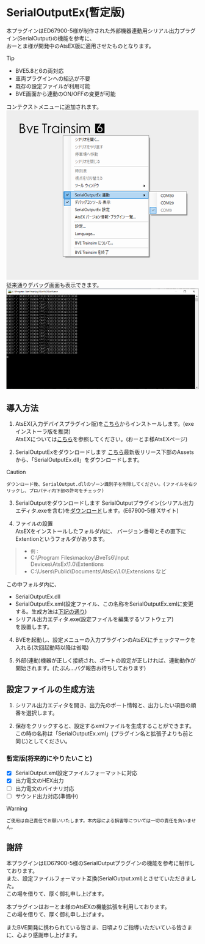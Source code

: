 # SerialOutputEx(暫定版)
本プラグインはED67900-5様が制作された外部機器連動用シリアル出力プラグイン(SerialOutput)の機能を参考に、  
おーとま様が開発中のAtsEX版に適用させたものとなります。

> [!TIP]
>- BVE5.8と6の両対応
>- 車両プラグインへの組込が不要
>- 既存の設定ファイルが利用可能
>- BVE画面から連動のON/OFFの変更が可能
>   
> コンテクストメニューに追加されます。  
> ![コンテクストメニュー](https://github.com/GraphTechKEN/SerialOutputEx/blob/image/ContextMenu.png "コンテクストメニュー")  
> 従来通りデバッグ画面も表示できます。  
> ![コンソール表示](https://github.com/GraphTechKEN/SerialOutputEx/blob/image/Console.png "コンソール表示")  

## 導入方法
1. AtsEX(入力デバイスプラグイン版)を[こちら](https://automatic905.github.io/AtsEX/download/)からインストールします。(exeインストーラ版を推奨)  
AtsEXについては[こちら](https://automatic9045.github.io/AtsEX/)を参照してください。(おーとま様AtsEXページ)

2. SerialOutputExをダウンロードします
  [こちら](https://github.com/GraphTechKEN/SerialOutputEx/releases)最新版リリース下部のAssetsから、「SerialOutputEx.dll」をダウンロードします。
> [!CAUTION]
> `ダウンロード後、SerialOutput.dllのゾーン識別子を削除してください。(ファイルを右クリックし、プロパティ内下部の許可をチェック)`

3. SerialOutputをダウンロードします
SerialOutputプラグイン(シリアル出力エディタ.exeを含む)を[ダウンロード](https://twitter.com/ED67900_5/status/1112336446994542592)します。(E67900-5様 Xサイト)

3. ファイルの設置  
AtsEXをインストールしたフォルダ内に、
バージョン番号とその直下にExtentionというフォルダがあります。  
> - `例：`
> - C:\Program Files\mackoy\BveTs6\Input Devices\AtsEx\1.0\Extentions
> - C:\Users\Public\Documents\AtsEx\1.0\Extensions など  

この中フォルダ内に、
  - SerialOutputEx.dll
  - SerialOutputEx.xml(設定ファイル、この名称をSerialOutputEx.xmlに変更する。生成方法は[下記の通り](#設定ファイルの生成方法))
  - シリアル出力エディタ.exe(設定ファイルを編集するソフトウェア)  
  を設置します。  

4. BVEを起動し、設定メニューの入力プラグインのAtsEXにチェックマークを入れる(次回起動時以降は省略)

5. 外部(連動)機器が正しく接続され、ポートの設定が正しければ、連動動作が開始されます。(たぶん...バグ報告お待ちしております)

## 設定ファイルの生成方法
1. シリアル出力エディタを開き、出力先のポート情報と、出力したい項目の順番を選択します。

2. 保存をクリックすると、設定するxmlファイルを生成することができます。この時の名称は「SerialOutputEx.xml」(プラグイン名と拡張子よりも前と同じ)としてください。

### 暫定版(将来的にやりたいこと)
- [x] SerialOutput.xml設定ファイルフォーマットに対応
- [x] 出力電文のHEX出力
- [ ] 出力電文のバイナリ対応
- [ ] サウンド出力対応(準備中)

> [!WARNING]
> `ご使用は自己責任でお願いいたします。本内容による損害等については一切の責任を負いません。`

## 謝辞
本プラグインはED67900-5様のSerialOutputプラグインの機能を参考に制作しております。  
また、設定ファイルフォーマット互換(SerialOutput.xml)とさせていただきました。  
この場を借りて、厚く御礼申し上げます。

本プラグインはおーとま様のAtsEXの機能拡張を利用しております。  
この場を借りて、厚く御礼申し上げます。

またBVE開発に携わられている皆さま、日頃よりご指導いただいている皆さまに、心より感謝申し上げます。
